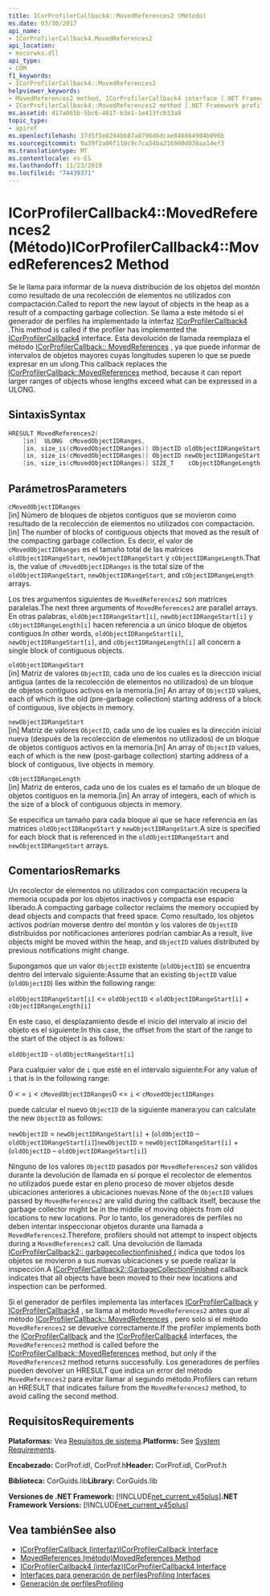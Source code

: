 ```yaml
---
title: ICorProfilerCallback4::MovedReferences2 (Método)
ms.date: 03/30/2017
api_name:
- ICorProfilerCallback4.MovedReferences2
api_location:
- mscorwks.dll
api_type:
- COM
f1_keywords:
- ICorProfilerCallback4::MovedReferences2
helpviewer_keywords:
- MovedReferences2 method, ICorProfilerCallback4 interface [.NET Framework profiling]
- ICorProfilerCallback4::MovedReferences2 method [.NET Framework profiling]
ms.assetid: d17a065b-5bc6-4817-b3e1-1e413fcb33a8
topic_type:
- apiref
ms.openlocfilehash: 37d5f5e8294bb87a8796d6dcae046864904b096b
ms.sourcegitcommit: 9a39f2a06f110c9c7ca54ba216900d038aa14ef3
ms.translationtype: MT
ms.contentlocale: es-ES
ms.lasthandoff: 11/23/2019
ms.locfileid: "74439371"
---
```

# <a name="icorprofilercallback4movedreferences2-method"></a><span data-ttu-id="a9486-102">ICorProfilerCallback4::MovedReferences2 (Método)</span><span class="sxs-lookup"><span data-stu-id="a9486-102">ICorProfilerCallback4::MovedReferences2 Method</span></span>
<span data-ttu-id="a9486-103">Se le llama para informar de la nueva distribución de los objetos del montón como resultado de una recolección de elementos no utilizados con compactación.</span><span class="sxs-lookup"><span data-stu-id="a9486-103">Called to report the new layout of objects in the heap as a result of a compacting garbage collection.</span></span> <span data-ttu-id="a9486-104">Se llama a este método si el generador de perfiles ha implementado la interfaz [ICorProfilerCallback4](../../../../docs/framework/unmanaged-api/profiling/icorprofilercallback4-interface.md) .</span><span class="sxs-lookup"><span data-stu-id="a9486-104">This method is called if the profiler has implemented the [ICorProfilerCallback4](../../../../docs/framework/unmanaged-api/profiling/icorprofilercallback4-interface.md) interface.</span></span> <span data-ttu-id="a9486-105">Esta devolución de llamada reemplaza el método [ICorProfilerCallback:: MovedReferences](../../../../docs/framework/unmanaged-api/profiling/icorprofilercallback-movedreferences-method.md) , ya que puede informar de intervalos de objetos mayores cuyas longitudes superen lo que se puede expresar en un ulong.</span><span class="sxs-lookup"><span data-stu-id="a9486-105">This callback replaces the [ICorProfilerCallback::MovedReferences](../../../../docs/framework/unmanaged-api/profiling/icorprofilercallback-movedreferences-method.md) method, because it can report larger ranges of objects whose lengths exceed what can be expressed in a ULONG.</span></span>  
  
## <a name="syntax"></a><span data-ttu-id="a9486-106">Sintaxis</span><span class="sxs-lookup"><span data-stu-id="a9486-106">Syntax</span></span>  
  
```cpp  
HRESULT MovedReferences2(  
    [in]  ULONG  cMovedObjectIDRanges,  
    [in, size_is(cMovedObjectIDRanges)] ObjectID oldObjectIDRangeStart[] ,  
    [in, size_is(cMovedObjectIDRanges)] ObjectID newObjectIDRangeStart[] ,  
    [in, size_is(cMovedObjectIDRanges)] SIZE_T    cObjectIDRangeLength[] );  
```  
  
## <a name="parameters"></a><span data-ttu-id="a9486-107">Parámetros</span><span class="sxs-lookup"><span data-stu-id="a9486-107">Parameters</span></span>  
 `cMovedObjectIDRanges`  
 <span data-ttu-id="a9486-108">[in] Número de bloques de objetos contiguos que se movieron como resultado de la recolección de elementos no utilizados con compactación.</span><span class="sxs-lookup"><span data-stu-id="a9486-108">[in] The number of blocks of contiguous objects that moved as the result of the compacting garbage collection.</span></span> <span data-ttu-id="a9486-109">Es decir, el valor de `cMovedObjectIDRanges` es el tamaño total de las matrices `oldObjectIDRangeStart`, `newObjectIDRangeStart` y `cObjectIDRangeLength`.</span><span class="sxs-lookup"><span data-stu-id="a9486-109">That is, the value of `cMovedObjectIDRanges` is the total size of the `oldObjectIDRangeStart`, `newObjectIDRangeStart`, and `cObjectIDRangeLength` arrays.</span></span>  
  
 <span data-ttu-id="a9486-110">Los tres argumentos siguientes de `MovedReferences2` son matrices paralelas.</span><span class="sxs-lookup"><span data-stu-id="a9486-110">The next three arguments of `MovedReferences2` are parallel arrays.</span></span> <span data-ttu-id="a9486-111">En otras palabras, `oldObjectIDRangeStart[i]`, `newObjectIDRangeStart[i]` y `cObjectIDRangeLength[i]` hacen referencia a un único bloque de objetos contiguos.</span><span class="sxs-lookup"><span data-stu-id="a9486-111">In other words, `oldObjectIDRangeStart[i]`, `newObjectIDRangeStart[i]`, and `cObjectIDRangeLength[i]` all concern a single block of contiguous objects.</span></span>  
  
 `oldObjectIDRangeStart`  
 <span data-ttu-id="a9486-112">[in] Matriz de valores `ObjectID`, cada uno de los cuales es la dirección inicial antigua (antes de la recolección de elementos no utilizados) de un bloque de objetos contiguos activos en la memoria.</span><span class="sxs-lookup"><span data-stu-id="a9486-112">[in] An array of `ObjectID` values, each of which is the old (pre-garbage collection) starting address of a block of contiguous, live objects in memory.</span></span>  
  
 `newObjectIDRangeStart`  
 <span data-ttu-id="a9486-113">[in] Matriz de valores `ObjectID`, cada uno de los cuales es la dirección inicial nueva (después de la recolección de elementos no utilizados) de un bloque de objetos contiguos activos en la memoria.</span><span class="sxs-lookup"><span data-stu-id="a9486-113">[in] An array of `ObjectID` values, each of which is the new (post-garbage collection) starting address of a block of contiguous, live objects in memory.</span></span>  
  
 `cObjectIDRangeLength`  
 <span data-ttu-id="a9486-114">[in] Matriz de enteros, cada uno de los cuales es el tamaño de un bloque de objetos contiguos en la memoria.</span><span class="sxs-lookup"><span data-stu-id="a9486-114">[in] An array of integers, each of which is the size of a block of contiguous objects in memory.</span></span>  
  
 <span data-ttu-id="a9486-115">Se especifica un tamaño para cada bloque al que se hace referencia en las matrices `oldObjectIDRangeStart` y `newObjectIDRangeStart`.</span><span class="sxs-lookup"><span data-stu-id="a9486-115">A size is specified for each block that is referenced in the `oldObjectIDRangeStart` and `newObjectIDRangeStart` arrays.</span></span>  
  
## <a name="remarks"></a><span data-ttu-id="a9486-116">Comentarios</span><span class="sxs-lookup"><span data-stu-id="a9486-116">Remarks</span></span>  
 <span data-ttu-id="a9486-117">Un recolector de elementos no utilizados con compactación recupera la memoria ocupada por los objetos inactivos y compacta ese espacio liberado.</span><span class="sxs-lookup"><span data-stu-id="a9486-117">A compacting garbage collector reclaims the memory occupied by dead objects and compacts that freed space.</span></span> <span data-ttu-id="a9486-118">Como resultado, los objetos activos podrían moverse dentro del montón y los valores de `ObjectID` distribuidos por notificaciones anteriores podrían cambiar.</span><span class="sxs-lookup"><span data-stu-id="a9486-118">As a result, live objects might be moved within the heap, and `ObjectID` values distributed by previous notifications might change.</span></span>  
  
 <span data-ttu-id="a9486-119">Supongamos que un valor `ObjectID` existente (`oldObjectID`) se encuentra dentro del intervalo siguiente:</span><span class="sxs-lookup"><span data-stu-id="a9486-119">Assume that an existing `ObjectID` value (`oldObjectID`) lies within the following range:</span></span>  
  
 `oldObjectIDRangeStart[i]` <= `oldObjectID` < `oldObjectIDRangeStart[i]` + `cObjectIDRangeLength[i]`  
  
 <span data-ttu-id="a9486-120">En este caso, el desplazamiento desde el inicio del intervalo al inicio del objeto es el siguiente:</span><span class="sxs-lookup"><span data-stu-id="a9486-120">In this case, the offset from the start of the range to the start of the object is as follows:</span></span>  
  
 `oldObjectID` - `oldObjectRangeStart[i]`  
  
 <span data-ttu-id="a9486-121">Para cualquier valor de `i` que esté en el intervalo siguiente:</span><span class="sxs-lookup"><span data-stu-id="a9486-121">For any value of `i` that is in the following range:</span></span>  
  
 <span data-ttu-id="a9486-122">0 < = `i` < `cMovedObjectIDRanges`</span><span class="sxs-lookup"><span data-stu-id="a9486-122">0 <= `i` < `cMovedObjectIDRanges`</span></span>  
  
 <span data-ttu-id="a9486-123">puede calcular el nuevo `ObjectID` de la siguiente manera:</span><span class="sxs-lookup"><span data-stu-id="a9486-123">you can calculate the new `ObjectID` as follows:</span></span>  
  
 <span data-ttu-id="a9486-124">`newObjectID` = `newObjectIDRangeStart[i]` + (`oldObjectID` – `oldObjectIDRangeStart[i]`)</span><span class="sxs-lookup"><span data-stu-id="a9486-124">`newObjectID` = `newObjectIDRangeStart[i]` + (`oldObjectID` – `oldObjectIDRangeStart[i]`)</span></span>  
  
 <span data-ttu-id="a9486-125">Ninguno de los valores `ObjectID` pasados por `MovedReferences2` son válidos durante la devolución de llamada en sí porque el recolector de elementos no utilizados puede estar en pleno proceso de mover objetos desde ubicaciones anteriores a ubicaciones nuevas.</span><span class="sxs-lookup"><span data-stu-id="a9486-125">None of the `ObjectID` values passed by `MovedReferences2` are valid during the callback itself, because the garbage collector might be in the middle of moving objects from old locations to new locations.</span></span> <span data-ttu-id="a9486-126">Por lo tanto, los generadores de perfiles no deben intentar inspeccionar objetos durante una llamada a `MovedReferences2`.</span><span class="sxs-lookup"><span data-stu-id="a9486-126">Therefore, profilers should not attempt to inspect objects during a `MovedReferences2` call.</span></span> <span data-ttu-id="a9486-127">Una devolución de llamada [ICorProfilerCallback2:: garbagecollectionfinished (](../../../../docs/framework/unmanaged-api/profiling/icorprofilercallback2-garbagecollectionfinished-method.md) indica que todos los objetos se movieron a sus nuevas ubicaciones y se puede realizar la inspección.</span><span class="sxs-lookup"><span data-stu-id="a9486-127">A [ICorProfilerCallback2::GarbageCollectionFinished](../../../../docs/framework/unmanaged-api/profiling/icorprofilercallback2-garbagecollectionfinished-method.md) callback indicates that all objects have been moved to their new locations and inspection can be performed.</span></span>  
  
 <span data-ttu-id="a9486-128">Si el generador de perfiles implementa las interfaces [ICorProfilerCallback](../../../../docs/framework/unmanaged-api/profiling/icorprofilercallback-interface.md) y [ICorProfilerCallback4](../../../../docs/framework/unmanaged-api/profiling/icorprofilercallback4-interface.md) , se llama al método `MovedReferences2` antes que al método [ICorProfilerCallback:: MovedReferences](../../../../docs/framework/unmanaged-api/profiling/icorprofilercallback-movedreferences-method.md) , pero solo si el método `MovedReferences2` se devuelve correctamente.</span><span class="sxs-lookup"><span data-stu-id="a9486-128">If the profiler implements both the [ICorProfilerCallback](../../../../docs/framework/unmanaged-api/profiling/icorprofilercallback-interface.md) and the [ICorProfilerCallback4](../../../../docs/framework/unmanaged-api/profiling/icorprofilercallback4-interface.md) interfaces, the `MovedReferences2` method is called before the [ICorProfilerCallback::MovedReferences](../../../../docs/framework/unmanaged-api/profiling/icorprofilercallback-movedreferences-method.md) method, but only if the `MovedReferences2` method returns successfully.</span></span> <span data-ttu-id="a9486-129">Los generadores de perfiles pueden devolver un HRESULT que indica un error del método `MovedReferences2` para evitar llamar al segundo método.</span><span class="sxs-lookup"><span data-stu-id="a9486-129">Profilers can return an HRESULT that indicates failure from the `MovedReferences2` method, to avoid calling the second method.</span></span>  
  
## <a name="requirements"></a><span data-ttu-id="a9486-130">Requisitos</span><span class="sxs-lookup"><span data-stu-id="a9486-130">Requirements</span></span>  
 <span data-ttu-id="a9486-131">**Plataformas:** Vea [Requisitos de sistema](../../../../docs/framework/get-started/system-requirements.md).</span><span class="sxs-lookup"><span data-stu-id="a9486-131">**Platforms:** See [System Requirements](../../../../docs/framework/get-started/system-requirements.md).</span></span>  
  
 <span data-ttu-id="a9486-132">**Encabezado:** CorProf.idl, CorProf.h</span><span class="sxs-lookup"><span data-stu-id="a9486-132">**Header:** CorProf.idl, CorProf.h</span></span>  
  
 <span data-ttu-id="a9486-133">**Biblioteca:** CorGuids.lib</span><span class="sxs-lookup"><span data-stu-id="a9486-133">**Library:** CorGuids.lib</span></span>  
  
 <span data-ttu-id="a9486-134">**Versiones de .NET Framework:** [!INCLUDE[net_current_v45plus](../../../../includes/net-current-v45plus-md.md)]</span><span class="sxs-lookup"><span data-stu-id="a9486-134">**.NET Framework Versions:** [!INCLUDE[net_current_v45plus](../../../../includes/net-current-v45plus-md.md)]</span></span>  
  
## <a name="see-also"></a><span data-ttu-id="a9486-135">Vea también</span><span class="sxs-lookup"><span data-stu-id="a9486-135">See also</span></span>

- [<span data-ttu-id="a9486-136">ICorProfilerCallback (interfaz)</span><span class="sxs-lookup"><span data-stu-id="a9486-136">ICorProfilerCallback Interface</span></span>](../../../../docs/framework/unmanaged-api/profiling/icorprofilercallback-interface.md)
- [<span data-ttu-id="a9486-137">MovedReferences (método)</span><span class="sxs-lookup"><span data-stu-id="a9486-137">MovedReferences Method</span></span>](../../../../docs/framework/unmanaged-api/profiling/icorprofilercallback-movedreferences-method.md)
- [<span data-ttu-id="a9486-138">ICorProfilerCallback4 (interfaz)</span><span class="sxs-lookup"><span data-stu-id="a9486-138">ICorProfilerCallback4 Interface</span></span>](../../../../docs/framework/unmanaged-api/profiling/icorprofilercallback4-interface.md)
- [<span data-ttu-id="a9486-139">Interfaces para generación de perfiles</span><span class="sxs-lookup"><span data-stu-id="a9486-139">Profiling Interfaces</span></span>](../../../../docs/framework/unmanaged-api/profiling/profiling-interfaces.md)
- [<span data-ttu-id="a9486-140">Generación de perfiles</span><span class="sxs-lookup"><span data-stu-id="a9486-140">Profiling</span></span>](../../../../docs/framework/unmanaged-api/profiling/index.md)
